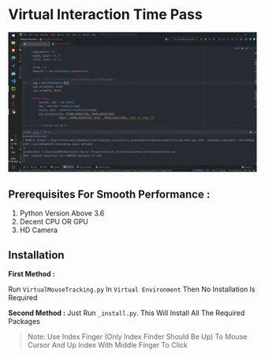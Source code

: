 # Virtual Interaction Time Pass

![](static/vr.gif)

## Prerequisites For Smooth Performance :
1. Python Version Above 3.6
2. Decent CPU OR GPU
3. HD Camera

## Installation
**First Method :**

Run `VirtualMouseTracking.py` In `Virtual Environment` Then No Installation Is Required

**Second Method :**
Just Run `_install.py`. This Will Install All The Required Packages

> Note: Use Index Finger (Only Index Finder Should Be Up) To Mouse Cursor And Up Index With Middle Finger To Click